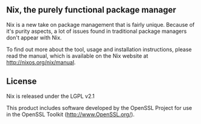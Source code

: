 Nix, the purely functional package manager
------------------------------------------

Nix is a new take on package management that is fairly unique. Because of it's
purity aspects, a lot of issues found in traditional package managers don't
appear with Nix.

To find out more about the tool, usage and installation instructions, please
read the manual, which is available on the Nix website at
<http://nixos.org/nix/manual>.

## License

Nix is released under the LGPL v2.1

This product includes software developed by the OpenSSL Project for
use in the OpenSSL Toolkit (http://www.OpenSSL.org/).

